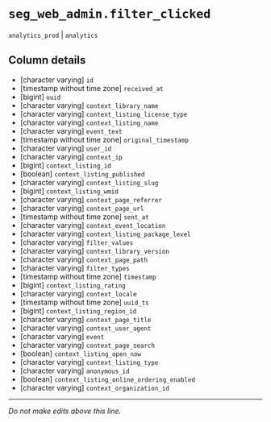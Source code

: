 # `seg_web_admin.filter_clicked`
`analytics_prod` | `analytics`

## Column details
* [character varying] `id`
* [timestamp without time zone] `received_at`
* [bigint]    `uuid`
* [character varying] `context_library_name`
* [character varying] `context_listing_license_type`
* [character varying] `context_listing_name`
* [character varying] `event_text`
* [timestamp without time zone] `original_timestamp`
* [character varying] `user_id`
* [character varying] `context_ip`
* [bigint]    `context_listing_id`
* [boolean]   `context_listing_published`
* [character varying] `context_listing_slug`
* [bigint]    `context_listing_wmid`
* [character varying] `context_page_referrer`
* [character varying] `context_page_url`
* [timestamp without time zone] `sent_at`
* [character varying] `context_event_location`
* [character varying] `context_listing_package_level`
* [character varying] `filter_values`
* [character varying] `context_library_version`
* [character varying] `context_page_path`
* [character varying] `filter_types`
* [timestamp without time zone] `timestamp`
* [bigint]    `context_listing_rating`
* [character varying] `context_locale`
* [timestamp without time zone] `uuid_ts`
* [bigint]    `context_listing_region_id`
* [character varying] `context_page_title`
* [character varying] `context_user_agent`
* [character varying] `event`
* [character varying] `context_page_search`
* [boolean]   `context_listing_open_now`
* [character varying] `context_listing_type`
* [character varying] `anonymous_id`
* [boolean]   `context_listing_online_ordering_enabled`
* [character varying] `context_organization_id`

-------------------------------------------------------------------------------
*Do not make edits above this line.*
